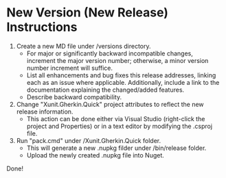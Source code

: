 # New Version (New Release) Instructions

1. Create a new MD file under /versions directory.
   - For major or significantly backward incompatible changes, increment the major version number; otherwise, a minor version number increment will suffice.
   - List all enhancements and bug fixes this release addresses, linking each as an issue where applicable. Additionally, include a link to the documentation explaining the changed/added features.
   - Describe backward compatibility.
3. Change "Xunit.Gherkin.Quick" project attributes to reflect the new release information.
   - This action can be done either via Visual Studio (right-click the project and Properties) or in a text editor by modifying the .csproj file.
4. Run "pack.cmd" under /Xunit.Gherkin.Quick folder.
   - This will generate a new .nupkg filder under /bin/release folder.
   - Upload the newly created .nupkg file into Nuget.

Done!
